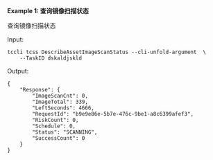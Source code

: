 **Example 1: 查询镜像扫描状态**

查询镜像扫描状态

Input: 

```
tccli tcss DescribeAssetImageScanStatus --cli-unfold-argument  \
    --TaskID dskaldjskld
```

Output: 
```
{
    "Response": {
        "ImageScanCnt": 0,
        "ImageTotal": 339,
        "LeftSeconds": 4666,
        "RequestId": "b9e9e86e-5b7e-476c-9be1-a8c6399afef3",
        "RiskCount": 0,
        "Schedule": 0,
        "Status": "SCANNING",
        "SuccessCount": 0
    }
}
```

